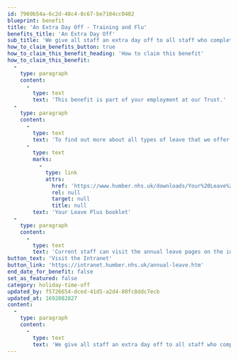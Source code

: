 ```yaml
---
id: 7969b54a-6c2d-48c4-8c67-be7104cc0402
blueprint: benefit
title: 'An Extra Day Off - Training and Flu'
benefits_title: 'An Extra Day Off'
sub_title: 'We give all staff an extra day off to all staff who complete their statutory mandatory training and take up the offer of their free flu jab.'
how_to_claim_benefits_button: true
how_to_claim_this_benefit_heading: 'How to claim this benefit'
how_to_claim_this_benefit:
  -
    type: paragraph
    content:
      -
        type: text
        text: 'This benefit is part of your employment at our Trust.'
  -
    type: paragraph
    content:
      -
        type: text
        text: 'To find out more about all types of leave that we offer read the '
      -
        type: text
        marks:
          -
            type: link
            attrs:
              href: 'https://www.humber.nhs.uk/downloads/Your%20Leave%20Plus/Your_Leave_Plus_Policy_Booklet.pdf'
              rel: null
              target: null
              title: null
        text: 'Your Leave Plus booklet'
  -
    type: paragraph
    content:
      -
        type: text
        text: 'Current staff can visit the annual leave pages on the intranet.'
button_text: 'Visit the Intranet'
button_link: 'https://intranet.humber.nhs.uk/annual-leave.htm'
end_date_for_benefit: false
set_as_featured: false
category: holiday-time-off
updated_by: f5726654-dced-41d5-a2d4-80fc8ddc7ecb
updated_at: 1692082827
content:
  -
    type: paragraph
    content:
      -
        type: text
        text: 'We give all staff an extra day off to all staff who complete their statutory mandatory training and take up the offer of their free flu jab. '
---
```


